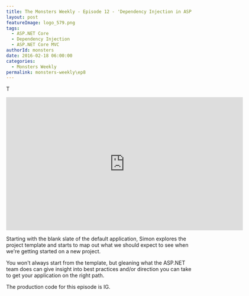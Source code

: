 ```yaml
---
title: The Monsters Weekly - Episode 12 - 'Dependency Injection in ASP.NET Core'
layout: post
featureImage: logo_579.png
tags: 
  - ASP.NET Core
  - Dependency Injection
  - ASP.NET Core MVC 
authorId: monsters
date: 2016-02-18 06:00:00
categories:
  - Monsters Weekly
permalink: monsters-weekly\ep8
---
```


T

<!-- more -->

<iframe src="https://channel9.msdn.com/Series/aspnetmonsters/Episode-8-Tour-of-the-Default-ASPNET-MVC-Project/player" width="640" height="360" allowFullScreen frameBorder="0"></iframe>

Starting with the blank slate of the default application, Simon explores the project template and starts to map out what we should expect to see when we're getting started on a new project. 

You won't always start from the template, but gleaning what the ASP.NET team does can give insight into best practices and/or direction you can take to get your application on the right path.

The production code for this episode is IG.
